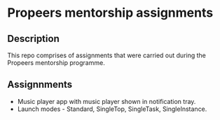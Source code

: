 # Propeers mentorship assignments
    
## Description
This repo comprises of assignments that were carried out during the Propeers mentorship programme. 
    
## Assignnments
*   Music player app with music player shown in notification tray. 
*   Launch modes - Standard, SingleTop, SingleTask, SingleInstance.

